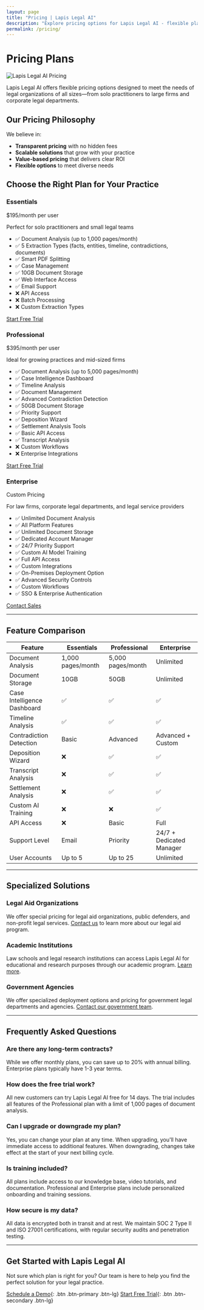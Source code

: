 ```yaml
---
layout: page
title: "Pricing | Lapis Legal AI"
description: "Explore pricing options for Lapis Legal AI - flexible plans designed for legal practices of all sizes"
permalink: /pricing/
---
```


# Pricing Plans

![Lapis Legal AI Pricing](../assets/images/pricing-banner.jpg)

Lapis Legal AI offers flexible pricing options designed to meet the needs of legal organizations of all sizes—from solo practitioners to large firms and corporate legal departments.

## Our Pricing Philosophy

We believe in:

- **Transparent pricing** with no hidden fees
- **Scalable solutions** that grow with your practice
- **Value-based pricing** that delivers clear ROI
- **Flexible options** to meet diverse needs

## Choose the Right Plan for Your Practice

<div class="pricing-grid">
  <div class="pricing-card">
    <div class="pricing-header">
      <h3>Essentials</h3>
      <p class="price">$195<span>/month per user</span></p>
      <p>Perfect for solo practitioners and small legal teams</p>
    </div>
    <div class="pricing-features">
      <ul>
        <li>✅ Document Analysis (up to 1,000 pages/month)</li>
        <li>✅ 5 Extraction Types (facts, entities, timeline, contradictions, documents)</li>
        <li>✅ Smart PDF Splitting</li>
        <li>✅ Case Management</li>
        <li>✅ 10GB Document Storage</li>
        <li>✅ Web Interface Access</li>
        <li>✅ Email Support</li>
        <li>❌ API Access</li>
        <li>❌ Batch Processing</li>
        <li>❌ Custom Extraction Types</li>
      </ul>
    </div>
    <div class="pricing-cta">
      <a href="/contact" class="btn btn-primary">Start Free Trial</a>
    </div>
  </div>

  <div class="pricing-card featured">
    <div class="pricing-header">
      <h3>Professional</h3>
      <p class="price">$395<span>/month per user</span></p>
      <p>Ideal for growing practices and mid-sized firms</p>
    </div>
    <div class="pricing-features">
      <ul>
        <li>✅ Document Analysis (up to 5,000 pages/month)</li>
        <li>✅ Case Intelligence Dashboard</li>
        <li>✅ Timeline Analysis</li>
        <li>✅ Document Management</li>
        <li>✅ Advanced Contradiction Detection</li>
        <li>✅ 50GB Document Storage</li>
        <li>✅ Priority Support</li>
        <li>✅ Deposition Wizard</li>
        <li>✅ Settlement Analysis Tools</li>
        <li>✅ Basic API Access</li>
        <li>✅ Transcript Analysis</li>
        <li>❌ Custom Workflows</li>
        <li>❌ Enterprise Integrations</li>
      </ul>
    </div>
    <div class="pricing-cta">
      <a href="/contact" class="btn btn-primary">Start Free Trial</a>
    </div>
  </div>

  <div class="pricing-card">
    <div class="pricing-header">
      <h3>Enterprise</h3>
      <p class="price">Custom Pricing</p>
      <p>For law firms, corporate legal departments, and legal service providers</p>
    </div>
    <div class="pricing-features">
      <ul>
        <li>✅ Unlimited Document Analysis</li>
        <li>✅ All Platform Features</li>
        <li>✅ Unlimited Document Storage</li>
        <li>✅ Dedicated Account Manager</li>
        <li>✅ 24/7 Priority Support</li>
        <li>✅ Custom AI Model Training</li>
        <li>✅ Full API Access</li>
        <li>✅ Custom Integrations</li>
        <li>✅ On-Premises Deployment Option</li>
        <li>✅ Advanced Security Controls</li>
        <li>✅ Custom Workflows</li>
        <li>✅ SSO & Enterprise Authentication</li>
      </ul>
    </div>
    <div class="pricing-cta">
      <a href="/contact" class="btn btn-primary">Contact Sales</a>
    </div>
  </div>
</div>

---

## Feature Comparison

<div class="feature-table">
  <table>
    <thead>
      <tr>
        <th>Feature</th>
        <th>Essentials</th>
        <th>Professional</th>
        <th>Enterprise</th>
      </tr>
    </thead>
    <tbody>
      <tr>
        <td>Document Analysis</td>
        <td>1,000 pages/month</td>
        <td>5,000 pages/month</td>
        <td>Unlimited</td>
      </tr>
      <tr>
        <td>Document Storage</td>
        <td>10GB</td>
        <td>50GB</td>
        <td>Unlimited</td>
      </tr>
      <tr>
        <td>Case Intelligence Dashboard</td>
        <td>✅</td>
        <td>✅</td>
        <td>✅</td>
      </tr>
      <tr>
        <td>Timeline Analysis</td>
        <td>✅</td>
        <td>✅</td>
        <td>✅</td>
      </tr>
      <tr>
        <td>Contradiction Detection</td>
        <td>Basic</td>
        <td>Advanced</td>
        <td>Advanced + Custom</td>
      </tr>
      <tr>
        <td>Deposition Wizard</td>
        <td>❌</td>
        <td>✅</td>
        <td>✅</td>
      </tr>
      <tr>
        <td>Transcript Analysis</td>
        <td>❌</td>
        <td>✅</td>
        <td>✅</td>
      </tr>
      <tr>
        <td>Settlement Analysis</td>
        <td>❌</td>
        <td>✅</td>
        <td>✅</td>
      </tr>
      <tr>
        <td>Custom AI Training</td>
        <td>❌</td>
        <td>❌</td>
        <td>✅</td>
      </tr>
      <tr>
        <td>API Access</td>
        <td>❌</td>
        <td>Basic</td>
        <td>Full</td>
      </tr>
      <tr>
        <td>Support Level</td>
        <td>Email</td>
        <td>Priority</td>
        <td>24/7 + Dedicated Manager</td>
      </tr>
      <tr>
        <td>User Accounts</td>
        <td>Up to 5</td>
        <td>Up to 25</td>
        <td>Unlimited</td>
      </tr>
    </tbody>
  </table>
</div>

---

## Specialized Solutions

### Legal Aid Organizations

We offer special pricing for legal aid organizations, public defenders, and non-profit legal services. [Contact us](/contact) to learn more about our legal aid program.

### Academic Institutions

Law schools and legal research institutions can access Lapis Legal AI for educational and research purposes through our academic program. [Learn more](/academic).

### Government Agencies

We offer specialized deployment options and pricing for government legal departments and agencies. [Contact our government team](/gov).

---

## Frequently Asked Questions

### Are there any long-term contracts?

While we offer monthly plans, you can save up to 20% with annual billing. Enterprise plans typically have 1-3 year terms.

### How does the free trial work?

All new customers can try Lapis Legal AI free for 14 days. The trial includes all features of the Professional plan with a limit of 1,000 pages of document analysis.

### Can I upgrade or downgrade my plan?

Yes, you can change your plan at any time. When upgrading, you'll have immediate access to additional features. When downgrading, changes take effect at the start of your next billing cycle.

### Is training included?

All plans include access to our knowledge base, video tutorials, and documentation. Professional and Enterprise plans include personalized onboarding and training sessions.

### How secure is my data?

All data is encrypted both in transit and at rest. We maintain SOC 2 Type II and ISO 27001 certifications, with regular security audits and penetration testing.

---

## Get Started with Lapis Legal AI

Not sure which plan is right for you? Our team is here to help you find the perfect solution for your legal practice.

[Schedule a Demo](/contact){: .btn .btn-primary .btn-lg}
[Start Free Trial](/trial){: .btn .btn-secondary .btn-lg}